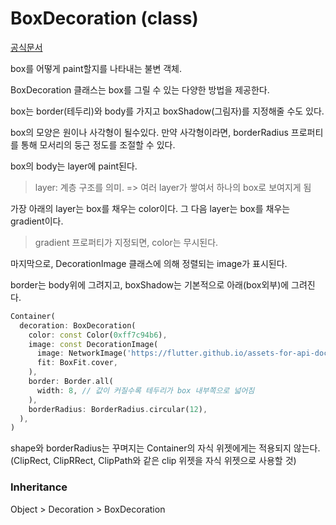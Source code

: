 # BoxDecoration (class)
[공식문서](https://api.flutter.dev/flutter/painting/BoxDecoration-class.html)

box를 어떻게 paint할지를 나타내는 불변 객체.

BoxDecoration 클래스는 box를 그릴 수 있는 다양한 방법을 제공한다.

box는 border(테두리)와 body를 가지고 boxShadow(그림자)를 지정해줄 수도 있다.

box의 모양은 원이나 사각형이 될수있다. 만약 사각형이라면, borderRadius 프로퍼티를 통해 모서리의 둥근 정도를 조절할 수 있다.

box의 body는 layer에 paint된다. 
> layer: 계층 구조를 의미. 
> => 여러 layer가 쌓여서 하나의 box로 보여지게 됨  

가장 아래의 layer는 box를 채우는 color이다. 그 다음 layer는 box를 채우는 gradient이다.
> gradient 프로퍼티가 지정되면, color는 무시된다.

마지막으로, DecorationImage 클래스에 의해 정렬되는 image가 표시된다. 

border는 body위에 그려지고, boxShadow는 기본적으로 아래(box외부)에 그려진다.

```dart
Container(
  decoration: BoxDecoration(
    color: const Color(0xff7c94b6),
    image: const DecorationImage(
      image: NetworkImage('https://flutter.github.io/assets-for-api-docs/assets/widgets/owl-2.jpg'),
      fit: BoxFit.cover,
    ),
    border: Border.all(
      width: 8, // 값이 커질수록 테두리가 box 내부쪽으로 넓어짐
    ),
    borderRadius: BorderRadius.circular(12),
  ),
)
```

shape와 borderRadius는 꾸며지는 Container의 자식 위젯에게는 적용되지 않는다.  
(ClipRect, ClipRRect, ClipPath와 같은 clip 위젯을 자식 위젯으로 사용할 것) 

### Inheritance
Object > Decoration > BoxDecoration
